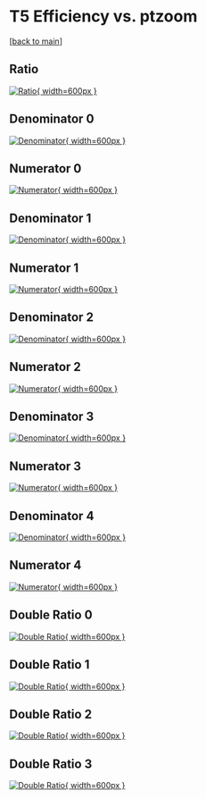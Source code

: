 # T5 Efficiency vs. ptzoom

[[back to main](./)]



## Ratio

[![Ratio](../mtv/var/T5_loweta_211_0_eff_ptzoom.png){ width=600px }](../mtv/var/T5_loweta_211_0_eff_ptzoom.pdf)

## Denominator 0

[![Denominator](../mtv/den/T5_loweta_211_0_eff_ptzoom_den0.png){ width=600px }](../mtv/den/T5_loweta_211_0_eff_ptzoom_den0.pdf)

## Numerator 0

[![Numerator](../mtv/num/T5_loweta_211_0_eff_ptzoom_num0.png){ width=600px }](../mtv/num/T5_loweta_211_0_eff_ptzoom_num0.pdf)

## Denominator 1

[![Denominator](../mtv/den/T5_loweta_211_0_eff_ptzoom_den1.png){ width=600px }](../mtv/den/T5_loweta_211_0_eff_ptzoom_den1.pdf)

## Numerator 1

[![Numerator](../mtv/num/T5_loweta_211_0_eff_ptzoom_num1.png){ width=600px }](../mtv/num/T5_loweta_211_0_eff_ptzoom_num1.pdf)

## Denominator 2

[![Denominator](../mtv/den/T5_loweta_211_0_eff_ptzoom_den2.png){ width=600px }](../mtv/den/T5_loweta_211_0_eff_ptzoom_den2.pdf)

## Numerator 2

[![Numerator](../mtv/num/T5_loweta_211_0_eff_ptzoom_num2.png){ width=600px }](../mtv/num/T5_loweta_211_0_eff_ptzoom_num2.pdf)

## Denominator 3

[![Denominator](../mtv/den/T5_loweta_211_0_eff_ptzoom_den3.png){ width=600px }](../mtv/den/T5_loweta_211_0_eff_ptzoom_den3.pdf)

## Numerator 3

[![Numerator](../mtv/num/T5_loweta_211_0_eff_ptzoom_num3.png){ width=600px }](../mtv/num/T5_loweta_211_0_eff_ptzoom_num3.pdf)

## Denominator 4

[![Denominator](../mtv/den/T5_loweta_211_0_eff_ptzoom_den4.png){ width=600px }](../mtv/den/T5_loweta_211_0_eff_ptzoom_den4.pdf)

## Numerator 4

[![Numerator](../mtv/num/T5_loweta_211_0_eff_ptzoom_num4.png){ width=600px }](../mtv/num/T5_loweta_211_0_eff_ptzoom_num4.pdf)

## Double Ratio 0

[![Double Ratio](../mtv/ratio/T5_loweta_211_0_eff_ptzoom_ratio0.png){ width=600px }](../mtv/ratio/T5_loweta_211_0_eff_ptzoom_ratio0.pdf)

## Double Ratio 1

[![Double Ratio](../mtv/ratio/T5_loweta_211_0_eff_ptzoom_ratio1.png){ width=600px }](../mtv/ratio/T5_loweta_211_0_eff_ptzoom_ratio1.pdf)

## Double Ratio 2

[![Double Ratio](../mtv/ratio/T5_loweta_211_0_eff_ptzoom_ratio2.png){ width=600px }](../mtv/ratio/T5_loweta_211_0_eff_ptzoom_ratio2.pdf)

## Double Ratio 3

[![Double Ratio](../mtv/ratio/T5_loweta_211_0_eff_ptzoom_ratio3.png){ width=600px }](../mtv/ratio/T5_loweta_211_0_eff_ptzoom_ratio3.pdf)

